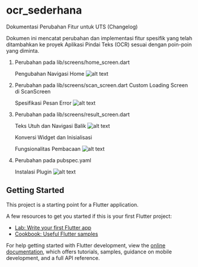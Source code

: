# ocr_sederhana

Dokumentasi Perubahan Fitur untuk UTS (Changelog)

Dokumen ini mencatat perubahan dan implementasi fitur spesifik yang telah ditambahkan ke proyek Aplikasi Pindai Teks (OCR) sesuai dengan poin-poin yang diminta.

1. Perubahan pada lib/screens/home_screen.dart

    Pengubahan Navigasi Home
![alt text](<Soal 1 Poin 1.png>)

2. Perubahan pada lib/screens/scan_screen.dart
     Custom Loading Screen di ScanScreen

     Spesifikasi Pesan Error
![alt text](<Soal 2 Poin 1.png>)

3. Perubahan pada lib/screens/result_screen.dart

    Teks Utuh dan Navigasi Balik
![alt text](<Soal 1 Poin 2.png>)

    Konversi Widget dan Inisialisasi

    Fungsionalitas Pembacaan
![alt text](<Soal 3 Poin 2 dan 3.png>)

4. Perubahan pada pubspec.yaml

    Instalasi Plugin
![alt text](<Soal 3 Poin 1.png>)

## Getting Started

This project is a starting point for a Flutter application.

A few resources to get you started if this is your first Flutter project:

- [Lab: Write your first Flutter app](https://docs.flutter.dev/get-started/codelab)
- [Cookbook: Useful Flutter samples](https://docs.flutter.dev/cookbook)

For help getting started with Flutter development, view the
[online documentation](https://docs.flutter.dev/), which offers tutorials,
samples, guidance on mobile development, and a full API reference.
